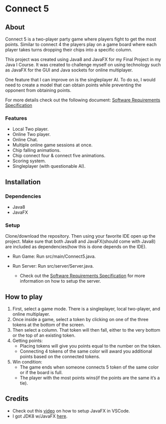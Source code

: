 # Connect 5

## About

Connect 5 is a two-player party game where players fight to get the most points. Similar to connect 4 the players play on a game board where each player takes turns dropping their chips into a specific column. 

This project was created using Java8 and JavaFX for my Final Project in my Java I Course. It was created to challenge myself on using technology such as JavaFX for the GUI and Java sockets for online multiplayer.

One feature that I can improve on is the singleplayer AI. To do so, I would need to create a model that can obtain points while preventing the opponent from obtaining points.

For more details check out the following document: 
[Software Requirements Specification](https://github.com/szhu321/connect5/blob/master/Connect%205%20SRS.pdf)

### Features
- Local Two player.
- Online Two player.
- Online Chat.
- Multiple online game sessions at once.
- Chip falling animations.
- Chip connect four & connect five animations. 
- Scoring system.
- Singleplayer (with questionable AI).

## Installation

### Dependencies

- Java8
- JavaFX

### Setup

Clone/download the repository. Then using your favorite IDE open up the project. Make sure that both Java8 and JavaFX(should come with Java8) are included as dependencies(how this is done depends on the IDE).

- Run Game: Run src/main/Connect5.java.

- Run Server: Run src/server/Server.java.
    - Check out the [Software Requirements Specification](https://github.com/szhu321/connect5/blob/master/Connect%205%20SRS.pdf) for more information on how to setup the server.

## How to play

1. First, select a game mode. There is a singleplayer, local two-player, and online multiplayer.
2. Once inside a game, select a token by clicking on one of the three tokens at the bottom of the screen.
3. Then select a column. That token will then fall, either to the very bottom or the top of an existing token.
4. Getting points: 
    - Placing tokens will give you points equal to the number on the token.
    - Connecting 4 tokens of the same color will award you additional points based on the connected tokens.
5. Win condition: 
    - The game ends when someone connects 5 token of the same color or if the board is full. 
    - The player with the most points wins(if the points are the same it’s a tie).

## Credits

- Check out this [video](https://youtu.be/AubJaosfI-0) on how to setup JavaFX in VSCode.
- I got JDK8 w/JavaFX [here](https://www.oracle.com/java/technologies/javase/javase8u211-later-archive-downloads.html).
